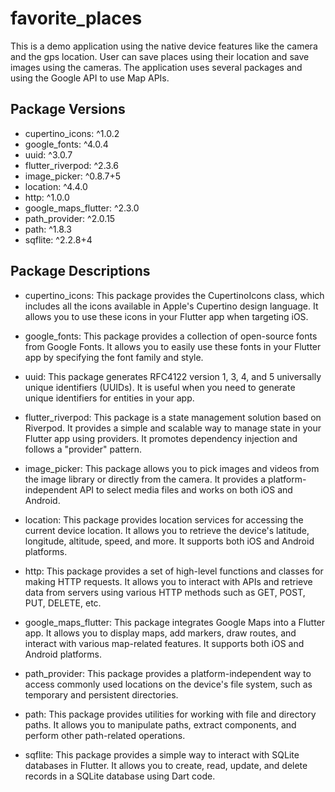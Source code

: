 # favorite_places

This is a demo application using the native device features like the camera and the gps location. User can save places using their location and save images using the cameras. The application uses several packages and using the Google API to use Map APIs. 

## Package Versions
- cupertino_icons: ^1.0.2
- google_fonts: ^4.0.4
- uuid: ^3.0.7
- flutter_riverpod: ^2.3.6
- image_picker: ^0.8.7+5
- location: ^4.4.0
- http: ^1.0.0
- google_maps_flutter: ^2.3.0
- path_provider: ^2.0.15
- path: ^1.8.3
- sqflite: ^2.2.8+4


## Package Descriptions
- cupertino_icons: This package provides the CupertinoIcons class, which includes all the icons available in Apple's Cupertino design language. It allows you to use these icons in your Flutter app when targeting iOS.

- google_fonts: This package provides a collection of open-source fonts from Google Fonts. It allows you to easily use these fonts in your Flutter app by specifying the font family and style.

- uuid: This package generates RFC4122 version 1, 3, 4, and 5 universally unique identifiers (UUIDs). It is useful when you need to generate unique identifiers for entities in your app.

- flutter_riverpod: This package is a state management solution based on Riverpod. It provides a simple and scalable way to manage state in your Flutter app using providers. It promotes dependency injection and follows a "provider" pattern.

- image_picker: This package allows you to pick images and videos from the image library or directly from the camera. It provides a platform-independent API to select media files and works on both iOS and Android.

- location: This package provides location services for accessing the current device location. It allows you to retrieve the device's latitude, longitude, altitude, speed, and more. It supports both iOS and Android platforms.

- http: This package provides a set of high-level functions and classes for making HTTP requests. It allows you to interact with APIs and retrieve data from servers using various HTTP methods such as GET, POST, PUT, DELETE, etc.

- google_maps_flutter: This package integrates Google Maps into a Flutter app. It allows you to display maps, add markers, draw routes, and interact with various map-related features. It supports both iOS and Android platforms.

- path_provider: This package provides a platform-independent way to access commonly used locations on the device's file system, such as temporary and persistent directories.

- path: This package provides utilities for working with file and directory paths. It allows you to manipulate paths, extract components, and perform other path-related operations.

- sqflite: This package provides a simple way to interact with SQLite databases in Flutter. It allows you to create, read, update, and delete records in a SQLite database using Dart code.
